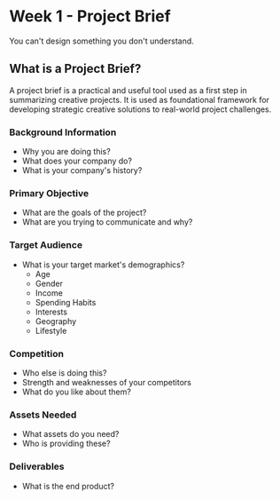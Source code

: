 # Week 1 - Project Brief
You can't design something you don't understand.


## What is a Project Brief?
A project brief is a practical and useful tool used as a first step in summarizing creative projects. It is used as foundational framework for developing strategic creative solutions to real-world project challenges.

### Background Information
- Why you are doing this?
- What does your company do?
- What is your company's history?


### Primary Objective
- What are the goals of the project?
- What are you trying to communicate and why?


### Target Audience
- What is your target market's demographics?
  + Age
  + Gender
  + Income
  + Spending Habits
  + Interests
  + Geography
  + Lifestyle


### Competition
- Who else is doing this?
- Strength and weaknesses of your competitors
- What do you like about them?


### Assets Needed
- What assets do you need?
- Who is providing these?


### Deliverables
- What is the end product?
